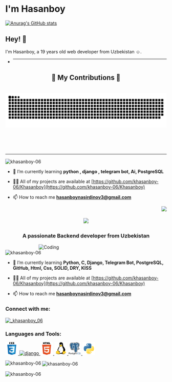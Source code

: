 # I'm Hasanboy

[![Anurag's GitHub stats](https://github-readme-stats.vercel.app/api?username=khasanboy-06)](https://github.com/khasanboy-06/github-readme-stats)

## Hey! 👋
I'm Hasanboy, a 19 years old web developer from Uzbekistan :relaxed:.
- <hr/>

<div align="center">
  <h2>🐍 My Contributions 🐍</h2>
  <br>
  <img alt="snake eating my contributions" src="https://raw.githubusercontent.com/salesp07/salesp07/output/github-contribution-grid-snake.svg" />
  
  <br/><br/><br/>
</div>

<hr/>

<p align="left"> <img src="https://komarev.com/ghpvc/?username=khasanboy-06&label=Profile%20views&color=0e75b6&style=flat" alt="khasanboy-06" /> </p>

- 🌱 I’m currently learning **python , django , telegram bot, Ai, PostgreSQL**

- 👨‍💻 All of my projects are available at [https://github.com/khasanboy-06/Khasanboy](https://github.com/khasanboy-06/Khasanboy)

- 📫 How to reach me **hasanboynasirdinov3@gmail.com**

<img align="right" src="https://visitor-badge.laobi.icu/badge?page_id=salesp07.salesp07" />

<h1 align="center">
    <img src="https://readme-typing-svg.herokuapp.com/?font=Righteous&size=35&center=true&vCenter=true&width=500&height=70&duration=4000&lines=Hi+There!+👋;+I'm+Hasanboy!;" />
</h1>
<h3 align="center">A passionate Backend developer from Uzbekistan</h3>
<img align="right" alt = "Coding" width="400" src="https://media3.giphy.com/media/v1.Y2lkPTc5MGI3NjExMnM1a3RqZTJ3bHhkYTk2eHV6dHhjNzJvMHQxYW4wam5wbTk4aHIwbCZlcD12MV9pbnRlcm5hbF9naWZfYnlfaWQmY3Q9Zw/QHE5gWI0QjqF2/giphy.gif"

<p align="left"> <img src="https://komarev.com/ghpvc/?username=khasanboy-06&label=Profile%20views&color=0e75b6&style=flat" alt="khasanboy-06" /> </p>

- 🌱 I’m currently learning **Python, C, Django, Telegram Bot, PostgreSQL, GitHub, Html, Css, SOLID, DRY, KISS**

- 👨‍💻 All of my projects are available at [https://github.com/khasanboy-06/Khasanboy](https://github.com/khasanboy-06/Khasanboy)

- 📫 How to reach me **hasanboynasirdinov3@gmail.com**

<h3 align="left">Connect with me:</h3>
<p align="left">
<a href="https://instagram.com/_khasanboy_06" target="blank"><img align="center" src="https://raw.githubusercontent.com/rahuldkjain/github-profile-readme-generator/master/src/images/icons/Social/instagram.svg" alt="_khasanboy_06" height="30" width="40" /></a>
</p>

<h3 align="left">Languages and Tools:</h3>
<p align="left"> <a href="https://www.w3schools.com/css/" target="_blank" rel="noreferrer"> <img src="https://raw.githubusercontent.com/devicons/devicon/master/icons/css3/css3-original-wordmark.svg" alt="css3" width="40" height="40"/> </a> <a href="https://www.djangoproject.com/" target="_blank" rel="noreferrer"> <img src="https://cdn.worldvectorlogo.com/logos/django.svg" alt="django" width="40" height="40"/> </a> <a href="https://www.w3.org/html/" target="_blank" rel="noreferrer"> <img src="https://raw.githubusercontent.com/devicons/devicon/master/icons/html5/html5-original-wordmark.svg" alt="html5" width="40" height="40"/> </a> <a href="https://www.linux.org/" target="_blank" rel="noreferrer"> <img src="https://raw.githubusercontent.com/devicons/devicon/master/icons/linux/linux-original.svg" alt="linux" width="40" height="40"/> </a> <a href="https://www.postgresql.org" target="_blank" rel="noreferrer"> <img src="https://raw.githubusercontent.com/devicons/devicon/master/icons/postgresql/postgresql-original-wordmark.svg" alt="postgresql" width="40" height="40"/> </a> <a href="https://www.python.org" target="_blank" rel="noreferrer"> <img src="https://raw.githubusercontent.com/devicons/devicon/master/icons/python/python-original.svg" alt="python" width="40" height="40"/> </a>  </p>

<p><img align="left" src="https://github-readme-stats.vercel.app/api/top-langs?username=islombek-developer&show_icons=true&locale=en&layout=compact" alt="khasanboy-06" /></p>

<p>&nbsp;<img align="center" src="https://github-readme-stats.vercel.app/api?username=khasanboy-06&show_icons=true&locale=en" alt="khasanboy-06" /></p>

<p><img align="center" src="https://github-readme-streak-stats.herokuapp.com/?user=khasanboy-06&" alt="khasanboy-06" /></p>


